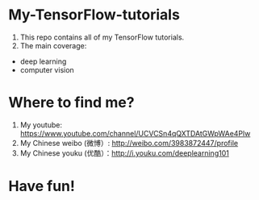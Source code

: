 # My-TensorFlow-tutorials
1. This repo contains all of my TensorFlow tutorials.
2. The main coverage:
  - deep learning
  - computer vision
  
# Where to find me?

1. My youtube: https://www.youtube.com/channel/UCVCSn4qQXTDAtGWpWAe4Plw
2. My Chinese weibo (微博）: http://weibo.com/3983872447/profile
3. My Chinese youku (优酷）：http://i.youku.com/deeplearning101

# Have fun!
